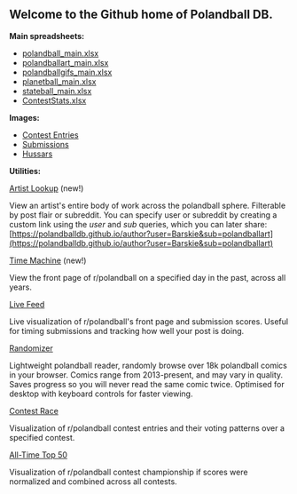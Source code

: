 ## Welcome to the Github home of Polandball DB.

**Main spreadsheets:**

* [polandball_main.xlsx](https://drive.google.com/open?id=1qrQR87VqKnkxJZwSqgVWNXoBZ3HI9LzP)
* [polandballart_main.xlsx](https://drive.google.com/open?id=1n_hfVC6FD0yzxRDV07ftr7b9ruWaCJV1)
* [polandballgifs_main.xlsx](https://drive.google.com/open?id=1fsuiZiuz3C7hA1xEADcb21cNp9QJoHdw)
* [planetball_main.xlsx](https://drive.google.com/open?id=18z2RlS8M2IUZ4kWmgdzWyEBRIEwZRXGt)
* [stateball_main.xlsx](https://drive.google.com/open?id=1kJm46rGv0yao-c9vTXtvLiPviIwKq-dY)
* [ContestStats.xlsx](https://drive.google.com/open?id=1hEMezCktpvPsT6Id4miHpeELCuLGDyyu)


**Images:**

* [Contest Entries](https://drive.google.com/drive/folders/1PoDkqOax82N7syeyW-_iHErJ_2uSGXIg)
* [Submissions](https://drive.google.com/drive/folders/1WFTdCF4tYjFvX-zeUFSaYvexGVHIBYzd)
* [Hussars](/contest/hussarpic.png)

**Utilities:**

[Artist Lookup](/author) (new!)

View an artist's entire body of work across the polandball sphere. Filterable by post flair or subreddit. You can specify user or subreddit by creating a custom link using the *user* and *sub* queries, which you can later share: [https://polandballdb.github.io/author?user=Barskie&sub=polandballart](https://polandballdb.github.io/author?user=Barskie&sub=polandballart)

[Time Machine](/front) (new!)

View the front page of r/polandball on a specified day in the past, across all years.

[Live Feed](/live)

Live visualization of r/polandball's front page and submission scores. Useful for timing submissions and tracking how well your post is doing.

[Randomizer](/random)

Lightweight polandball reader, randomly browse over 18k polandball comics in your browser. Comics range from 2013-present, and may vary in quality. Saves progress so you will never read the same comic twice. Optimised for desktop with keyboard controls for faster viewing.

[Contest Race](/contest/race)

Visualization of r/polandball contest entries and their voting patterns over a specified contest.

[All-Time Top 50](https://www.reddit.com/r/polandballdb/wiki/index/contests)

Visualization of r/polandball contest championship if scores were normalized and combined across all contests.
